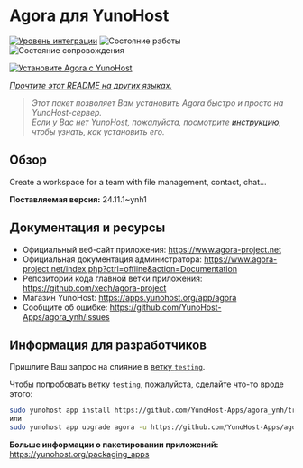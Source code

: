 <!--
Важно: этот README был автоматически сгенерирован <https://github.com/YunoHost/apps/tree/master/tools/readme_generator>
Он НЕ ДОЛЖЕН редактироваться вручную.
-->

# Agora для YunoHost

[![Уровень интеграции](https://apps.yunohost.org/badge/integration/agora)](https://ci-apps.yunohost.org/ci/apps/agora/)
![Состояние работы](https://apps.yunohost.org/badge/state/agora)
![Состояние сопровождения](https://apps.yunohost.org/badge/maintained/agora)

[![Установите Agora с YunoHost](https://install-app.yunohost.org/install-with-yunohost.svg)](https://install-app.yunohost.org/?app=agora)

*[Прочтите этот README на других языках.](./ALL_README.md)*

> *Этот пакет позволяет Вам установить Agora быстро и просто на YunoHost-сервер.*  
> *Если у Вас нет YunoHost, пожалуйста, посмотрите [инструкцию](https://yunohost.org/install), чтобы узнать, как установить его.*

## Обзор

Create a workspace for a team with file management, contact, chat...

**Поставляемая версия:** 24.11.1~ynh1
## Документация и ресурсы

- Официальный веб-сайт приложения: <https://www.agora-project.net>
- Официальная документация администратора: <https://www.agora-project.net/index.php?ctrl=offline&action=Documentation>
- Репозиторий кода главной ветки приложения: <https://github.com/xech/agora-project>
- Магазин YunoHost: <https://apps.yunohost.org/app/agora>
- Сообщите об ошибке: <https://github.com/YunoHost-Apps/agora_ynh/issues>

## Информация для разработчиков

Пришлите Ваш запрос на слияние в [ветку `testing`](https://github.com/YunoHost-Apps/agora_ynh/tree/testing).

Чтобы попробовать ветку `testing`, пожалуйста, сделайте что-то вроде этого:

```bash
sudo yunohost app install https://github.com/YunoHost-Apps/agora_ynh/tree/testing --debug
или
sudo yunohost app upgrade agora -u https://github.com/YunoHost-Apps/agora_ynh/tree/testing --debug
```

**Больше информации о пакетировании приложений:** <https://yunohost.org/packaging_apps>
